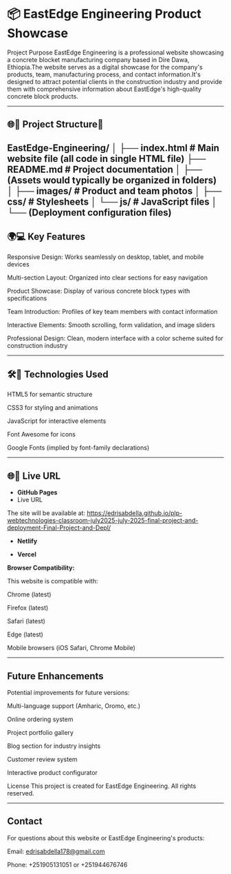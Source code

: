 # 📦 EastEdge Engineering Product Showcase

Project Purpose
EastEdge Engineering is a professional website showcasing a concrete blocket manufacturing company based in Dire Dawa, Ethiopia.The website serves as a digital showcase for the company's products, team, manufacturing process, and contact information.It's designed to attract potential clients in the construction industry and provide them with comprehensive information about EastEdge's high-quality concrete block products.

---

## 🌐🎯 Project Structure🚀

EastEdge-Engineering/
│
├── index.html                 # Main website file (all code in single HTML file)
├── README.md                  # Project documentation
│
├── (Assets would typically be organized in folders)
│   ├── images/                # Product and team photos
│   ├── css/                   # Stylesheets
│   └── js/                    # JavaScript files
│
└── (Deployment configuration files)
---

## 🌍💻 Key Features

Responsive Design: Works seamlessly on desktop, tablet, and mobile devices

Multi-section Layout: Organized into clear sections for easy navigation

Product Showcase: Display of various concrete block types with specifications

Team Introduction: Profiles of key team members with contact information

Interactive Elements: Smooth scrolling, form validation, and image sliders

Professional Design: Clean, modern interface with a color scheme suited for construction industry

---

## 🛠️🚀 Technologies Used

HTML5 for semantic structure

CSS3 for styling and animations

JavaScript for interactive elements

Font Awesome for icons

Google Fonts (implied by font-family declarations)

---

## 🌐🚀 Live URL


* **GitHub Pages**
* Live URL

The site will be available at: https://edrisabdella.github.io/plp-webtechnologies-classroom-july2025-july-2025-final-project-and-deployment-Final-Project-and-Depl/

* **Netlify** 


* **Vercel** 


**Browser Compatibility:** 

This website is compatible with:

Chrome (latest)

Firefox (latest)

Safari (latest)

Edge (latest)

Mobile browsers (iOS Safari, Chrome Mobile)

---

## Future Enhancements

Potential improvements for future versions:

Multi-language support (Amharic, Oromo, etc.)

Online ordering system

Project portfolio gallery

Blog section for industry insights

Customer review system

Interactive product configurator

License
This project is created for EastEdge Engineering. All rights reserved.

---

## Contact

For questions about this website or EastEdge Engineering's products:

Email: edrisabdella178@gmail.com

Phone: +251905131051 or +251944676746
